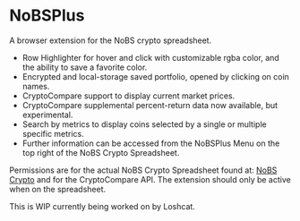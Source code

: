 # NoBSPlus
A browser extension for the NoBS crypto spreadsheet.

* Row Highlighter for hover and click with customizable rgba color, and the ability to save a favorite color.
* Encrypted and local-storage saved portfolio, opened by clicking on coin names.
* CryptoCompare support to display current market prices.
* CryptoCompare supplemental percent-return data now available, but experimental.
* Search by metrics to display coins selected by a single or multiple specific metrics.
* Further information can be accessed from the NoBSPlus Menu on the top right of the NoBS Crypto Spreadsheet.

Permissions are for the actual NoBS Crypto Spreadsheet found at: [NoBS Crypto](https://docs.google.com/spreadsheets/u/2/d/e/2PACX-1vTaQSEXx7nayY6FJ8O4icWjTKhQGG4Oup8L7lDy7Pb5oLa2Y-Bv-c_MyFa7kVomltx_aOBw-caJoq47/pubhtml) and for the CryptoCompare API.
The extension should only be active when on the spreadsheet.

This is WIP currently being worked on by Loshcat.
